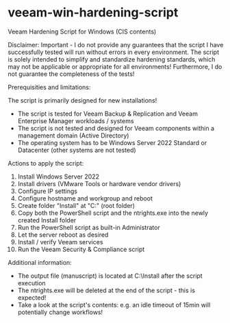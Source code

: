 # veeam-win-hardening-script
Veeam Hardening Script for Windows (CIS contents)

Disclaimer:
Important - I do not provide any guarantees that the script I have successfully tested will run without errors in every environment.
The script is solely intended to simplify and standardize hardening standards, which may not be applicable or appropriate for all environments!
Furthermore, I do not guarantee the completeness of the tests!


Prerequisities and limitations:

The script is primarily designed for new installations!

- The script is tested for Veeam Backup & Replication and Veeam Enterprise Manager workloads / systems
- The script is not tested and designed for Veeam components within a management domain (Active Directory)
- The operating system has to be Windows Server 2022 Standard or Datacenter (other systems are not tested)


Actions to apply the script:
1. Install Windows Server 2022
2. Install drivers (VMware Tools or hardware vendor drivers)
3. Configure IP settings
4. Configure hostname and workgroup and reboot
5. Create folder "Install" at "C:\" (root folder)
6. Copy both the PowerShell script and the ntrights.exe into the newly created Install folder
7. Run the PowerShell script as built-in Administrator
8. Let the server reboot as desired
9. Install / verify Veeam services
10. Run the Veeam Security & Compliance script


Additional information:
- The output file (manuscript) is located at C:\Install after the script execution
- The ntrights.exe will be deleted at the end of the script - this is expected!
- Take a look at the script's contents: e.g. an idle timeout of 15min will potentially change workflows!
